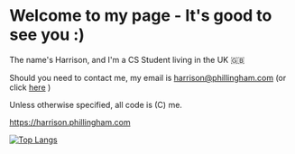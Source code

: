 <h1>Welcome to my page - It's good to see you :)</h1>

<p>The name's Harrison, and I'm a CS Student living in the UK 🇬🇧
  
Should you need to contact me, my email is harrison@phillingham.com (or click [here](mailto:harrison@phillingham.com) )

Unless otherwise specified, all code is (C) me.</p>

https://harrison.phillingham.com

[![Top Langs](https://github-readme-stats.vercel.app/api/top-langs/?username=harry55494&layout=compact&theme=dark)](https://github.com/anuraghazra/github-readme-stats)

